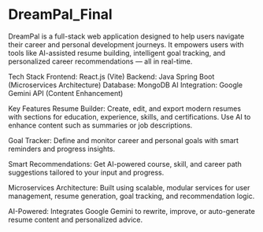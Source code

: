 # DreamPal_Final

DreamPal is a full-stack web application designed to help users navigate their career and personal development journeys. It empowers users with tools like AI-assisted resume building, intelligent goal tracking, and personalized career recommendations — all in real-time.

Tech Stack
Frontend: React.js (Vite)
Backend: Java Spring Boot (Microservices Architecture)
Database: MongoDB
AI Integration: Google Gemini API (Content Enhancement)


Key Features
Resume Builder:
Create, edit, and export modern resumes with sections for education, experience, skills, and certifications. Use AI to enhance content such as summaries or job descriptions.

Goal Tracker:
Define and monitor career and personal goals with smart reminders and progress insights.

Smart Recommendations:
Get AI-powered course, skill, and career path suggestions tailored to your input and progress.

Microservices Architecture:
Built using scalable, modular services for user management, resume generation, goal tracking, and recommendation logic.

AI-Powered:
Integrates Google Gemini to rewrite, improve, or auto-generate resume content and personalized advice.

